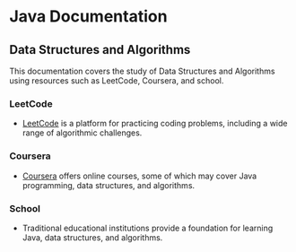 # Java Documentation

## Data Structures and Algorithms

This documentation covers the study of Data Structures and Algorithms using resources such as LeetCode, Coursera, and school.

### LeetCode

- [LeetCode](https://leetcode.com/) is a platform for practicing coding problems, including a wide range of algorithmic challenges.

### Coursera

- [Coursera](https://www.coursera.org/) offers online courses, some of which may cover Java programming, data structures, and algorithms.

### School

- Traditional educational institutions provide a foundation for learning Java, data structures, and algorithms.

